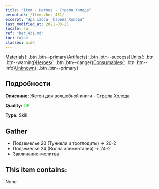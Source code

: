 ```yaml
---
title: "Item - Heroes - Стрела Холода"
permalink: /Items/her_431/
excerpt: "Эра хаоса  Стрела Холода"
last_modified_at: 2021-03-25
locale: ru
ref: "her_431.md"
toc: false
classes: wide
---
```

 [Materials](/ru/Items/){: .btn .btn--primary}[Artifacts](/ru/Items/Artifacts/){: .btn .btn--success}[Units](/ru/Items/Units/){: .btn .btn--warning}[Heroes](/ru/Items/Heroes/){: .btn .btn--danger}[Consumables](/ru/Items/Consumables/){: .btn .btn--info}[Unknown](/ru/Items/Unknown/){: .btn .btn--primary}

## Подробности
 **Описание:** Жетон для волшебной книги - Стрела Холода

 **Quality:** <span style="color: #32CD32">OK</span>

 **Type:** Skill

## Gather

*    Подземелье 20 (Туннели и троглодиты) -> 20-2 
*    Подземелье 24 (Волна элементалей) -> 24-2 
*    Заклинание-молитва 

## This item contains:

  None

